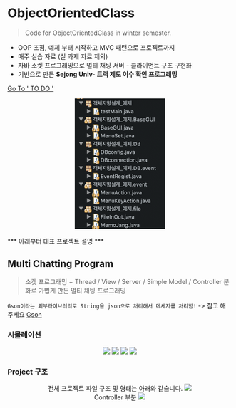 # ObjectOrientedClass
> Code for ObjectOrientedClass in winter semester.

- OOP 초점, 예제 부터 시작하고 MVC 패턴으로 프로젝트까지
- 매주 실습 자료 (실 과제 자료 제외) 
- 자바 소켓 프로그래밍으로 멀티 채팅 서버 - 클라이언트 구조 구현화
- 기반으로 만든 **Sejong Univ- 트랙 제도 이수 확인 프로그래밍**

<a href="https://github.com/Nuung/ObjectOrientedClass/projects/1"> Go To ' TO DO ' </a>

<div align = "center">
    <img src="https://github.com/Nuung/ObjectOrientedClass/blob/master/images/수업예제진행사진.png" width="40%" />
</div>

*** 아래부터 대표 프로젝트 설명 ***

## Multi Chatting Program
> 소켓 프로그래밍 + Thread / View / Server / Simple Model / Controller 분화로 가볍게 만든 멀티 채팅 프로그래밍

``` Gson이라는 외부라이브러리로 String을 json으로 처리해서 메세지를 처리함! ``` -> 참고 해 주세요 [Gson](https://github.com/google/gson)


### 시물레이션
<div align = "center">
    <img src="https://github.com/Nuung/ObjectOrientedClass/blob/master/images/multiChat_img3.png" width="60%" />
    <img src="https://github.com/Nuung/ObjectOrientedClass/blob/master/images/multiChat_img4.png" width="60%" />
    <img src="https://github.com/Nuung/ObjectOrientedClass/blob/master/images/multiChat_img5.png" width="60%" />
    <img src="https://github.com/Nuung/ObjectOrientedClass/blob/master/images/multiChat_img6.png" width="60%" />
</div>


### Project 구조
<div align = "center">
    전체 프로젝트 파일 구조 및 형태는 아래와 같습니다. 
    <img src="https://github.com/Nuung/ObjectOrientedClass/blob/master/images/multiChat_img1.png" width="60%" /></br>
    Controller 부분
    <img src="https://github.com/Nuung/ObjectOrientedClass/blob/master/images/multiChat_img2.png" width="60%" />
</div>



